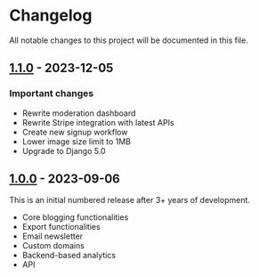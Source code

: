 # Changelog

All notable changes to this project will be documented in this file.

## [1.1.0](https://github.com/mataroa-blog/mataroa/compare/v1.0...v1.1) - 2023-12-05

### Important changes

* Rewrite moderation dashboard
* Rewrite Stripe integration with latest APIs
* Create new signup workflow
* Lower image size limit to 1MB
* Upgrade to Django 5.0

## [1.0.0](https://github.com/mataroa-blog/mataroa/compare/5ff277da71fb653631ea38407cd6154e831be540...v1.0) - 2023-09-06

This is an initial numbered release after 3+ years of development.

* Core blogging functionalities
* Export functionalities
* Email newsletter
* Custom domains
* Backend-based analytics
* API
